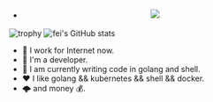 * <h1 align="center"> <a> <img src="https://readme-typing-svg.herokuapp.com/?lines=Println(%22Hello%2C%20World!%22);小王同学祝您今天愉快!&center=true&size=27"> </a> </h1>
![trophy](https://github-profile-trophy.vercel.app/?username=Stevent-fei&rank=SECRET,SSS,SS,S,A,AA,AAA,B&column=3&no-bg=true)
![fei's GitHub stats](https://github-readme-stats.vercel.app/api?username=Stevent-fei&show_icons=true&theme=dark&count_private=true)
* 🔭 I work for Internet now.
* 🌱 I'm a developer.
* 🤔 I am currently writing code in golang and shell.
* ❤️ I like golang && kubernetes && shell && docker.
* 🌩 and money 💰.
